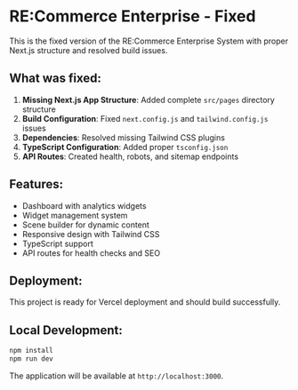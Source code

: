 # RE:Commerce Enterprise - Fixed

This is the fixed version of the RE:Commerce Enterprise System with proper Next.js structure and resolved build issues.

## What was fixed:

1. **Missing Next.js App Structure**: Added complete `src/pages` directory structure
2. **Build Configuration**: Fixed `next.config.js` and `tailwind.config.js` issues
3. **Dependencies**: Resolved missing Tailwind CSS plugins
4. **TypeScript Configuration**: Added proper `tsconfig.json`
5. **API Routes**: Created health, robots, and sitemap endpoints

## Features:

- Dashboard with analytics widgets
- Widget management system
- Scene builder for dynamic content
- Responsive design with Tailwind CSS
- TypeScript support
- API routes for health checks and SEO

## Deployment:

This project is ready for Vercel deployment and should build successfully.

## Local Development:

```bash
npm install
npm run dev
```

The application will be available at `http://localhost:3000`.
